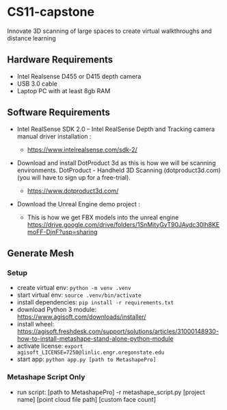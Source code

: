 # CS11-capstone
Innovate 3D scanning of large spaces to create virtual walkthroughs and distance learning

## Hardware Requirements
* Intel Realsense D455 or D415 depth camera 
* USB 3.0 cable
* Laptop PC with at least 8gb RAM


## Software Requirements
* Intel RealSense SDK 2.0 – Intel RealSense Depth and Tracking camera manual driver installation :
  * https://www.intelrealsense.com/sdk-2/
  
* Download and install DotProduct 3d as this is how we will be scanning environments.
DotProduct - Handheld 3D Scanning (dotproduct3d.com) (you will have to sign up for a free-trial).
  * https://www.dotproduct3d.com/

* Download the Unreal Engine demo project :
  * This is how we get FBX models into the unreal engine 
    https://drive.google.com/drive/folders/1SnMityGyT90JAydc30lh8KEmoFF-DjnF?usp=sharing

## Generate Mesh

### Setup
* create virtual env: `python -m venv .venv`
* start virtual env: `source .venv/bin/activate`
* install dependencies: `pip install -r requirements.txt`
* download Python 3 module: https://www.agisoft.com/downloads/installer/
* install wheel: https://agisoft.freshdesk.com/support/solutions/articles/31000148930-how-to-install-metashape-stand-alone-python-module
* activate license: `export agisoft_LICENSE=7250@linlic.engr.oregonstate.edu`
* start app: `python app.py [path to MetashapePro]`

### Metashape Script Only
* run script: [path to MetashapePro] -r metashape_script.py [project name] [point cloud file path] [custom face count]
